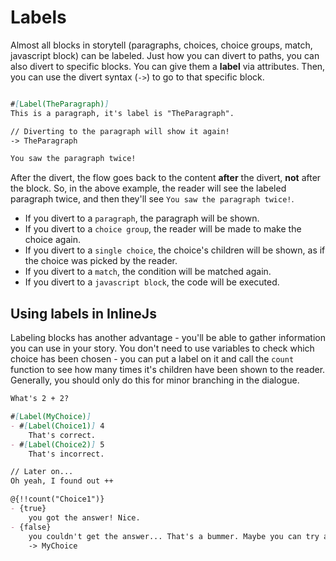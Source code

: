 # Labels

Almost all blocks in storytell (paragraphs, choices, choice groups, match, javascript block) can be labeled. Just how you can divert to paths, you can also divert to specific blocks. You can give them a **label** via attributes. Then, you can use the divert syntax (`->`) to go to that specific block.

```md

#[Label(TheParagraph)]
This is a paragraph, it's label is "TheParagraph".

// Diverting to the paragraph will show it again!
-> TheParagraph

You saw the paragraph twice!
```

After the divert, the flow goes back to the content **after** the divert, **not** after the block. So, in the above example, the reader will see the labeled paragraph twice, and then they'll see `You saw the paragraph twice!`.

- If you divert to a `paragraph`, the paragraph will be shown.
- If you divert to a `choice group`, the reader will be made to make the choice again.
- If you divert to a `single choice`, the choice's children will be shown, as if the choice was picked by the reader.
- If you divert to a `match`, the condition will be matched again.
- If you divert to a `javascript block`, the code will be executed.

## Using labels in InlineJs

Labeling blocks has another advantage - you'll be able to gather information you can use in your story. You don't need to use variables to check which choice has been chosen - you can put a label on it and call the `count` function to see how many times it's children have been shown to the reader. Generally, you should only do this for minor branching in the dialogue.

```md
What's 2 + 2?

#[Label(MyChoice)]
- #[Label(Choice1)] 4
    That's correct.
- #[Label(Choice2)] 5
    That's incorrect.

// Later on...
Oh yeah, I found out ++

@{!!count("Choice1")}
- {true}
    you got the answer! Nice.
- {false}
    you couldn't get the answer... That's a bummer. Maybe you can try again?
    -> MyChoice
```
